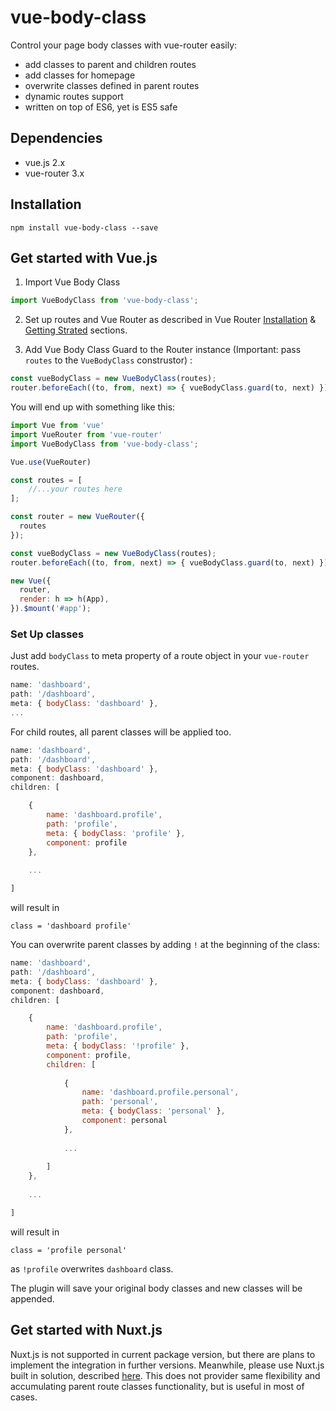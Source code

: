 # vue-body-class

Control your page body classes with vue-router easily:

+ add classes to parent and children routes
+ add classes for homepage
+ overwrite classes defined in parent routes
+ dynamic routes support
+ written on top of ES6, yet is ES5 safe

## Dependencies
+ vue.js 2.x
+ vue-router 3.x

## Installation

`npm install vue-body-class --save`

## Get started with Vue.js

1. Import Vue Body Class

```js
import VueBodyClass from 'vue-body-class';
```
2. Set up routes and Vue Router as described in Vue Router [Installation](https://router.vuejs.org/installation.html) & [Getting Strated](https://router.vuejs.org/guide/) sections.

3. Add Vue Body Class Guard to the Router instance (Important: pass `routes` to the `VueBodyClass` construstor) :

```js
const vueBodyClass = new VueBodyClass(routes);
router.beforeEach((to, from, next) => { vueBodyClass.guard(to, next) });
```

You will end up with something like this:

```js
import Vue from 'vue'
import VueRouter from 'vue-router'
import VueBodyClass from 'vue-body-class';

Vue.use(VueRouter)

const routes = [
    //...your routes here
];

const router = new VueRouter({
  routes
});

const vueBodyClass = new VueBodyClass(routes);
router.beforeEach((to, from, next) => { vueBodyClass.guard(to, next) });

new Vue({
  router,
  render: h => h(App),
}).$mount('#app');

```

### Set Up classes

Just add `bodyClass` to meta property of a route object in your `vue-router` routes.

```js
name: 'dashboard',
path: '/dashboard',
meta: { bodyClass: 'dashboard' },
...
```

For child routes, all parent classes will be applied too.

```js
name: 'dashboard',
path: '/dashboard',
meta: { bodyClass: 'dashboard' },
component: dashboard,
children: [

    {
        name: 'dashboard.profile',
        path: 'profile',
        meta: { bodyClass: 'profile' },
        component: profile
    },
    
    ...

]
```

will result in 

```
class = 'dashboard profile'
```

You can overwrite parent classes by adding `!` at the beginning of the class:
```js
name: 'dashboard',
path: '/dashboard',
meta: { bodyClass: 'dashboard' },
component: dashboard,
children: [

    {
        name: 'dashboard.profile',
        path: 'profile',
        meta: { bodyClass: '!profile' },
        component: profile,
        children: [
        
            {
                name: 'dashboard.profile.personal',
                path: 'personal',
                meta: { bodyClass: 'personal' },
                component: personal
            },
            
            ...
        
        ]
    },
    
    ...

]
```
will result in 

```
class = 'profile personal'
```

as `!profile` overwrites `dashboard` class.

The plugin will save your original body classes and new classes will be appended.

## Get started with Nuxt.js

Nuxt.js is not supported in current package version, but there are plans to implement the integration in further versions.
Meanwhile, please use Nuxt.js built in solution, described [here](https://github.com/nuxt/nuxt.js/issues/188). 
This does not provider same flexibility and accumulating parent route classes functionality, but is useful in most of cases.  